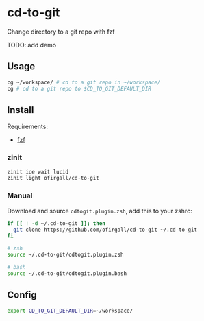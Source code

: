 # cd-to-git
Change directory to a git repo with fzf

TODO: add demo

## Usage
```bash
cg ~/workspace/ # cd to a git repo in ~/workspace/
cg # cd to a git repo to $CD_TO_GIT_DEFAULT_DIR
```

## Install
Requirements:
- [fzf](https://github.com/junegunn/fzf)

### zinit
```bash
zinit ice wait lucid
zinit light ofirgall/cd-to-git
```

### Manual
Download and source `cdtogit.plugin.zsh`, add this to your zshrc:
```bash
if [[ ! -d ~/.cd-to-git ]]; then
  git clone https://github.com/ofirgall/cd-to-git ~/.cd-to-git
fi

# zsh
source ~/.cd-to-git/cdtogit.plugin.zsh

# bash
source ~/.cd-to-git/cdtogit.plugin.bash
```

## Config
```bash
export CD_TO_GIT_DEFAULT_DIR=~/workspace/
```
